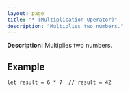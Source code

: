 ```yaml
---
layout: page
title: "* (Multiplication Operator)"
description: "Multiplies two numbers."
---
```


**Description:** Multiplies two numbers.

## Example

```osprey
let result = 6 * 7  // result = 42
```
